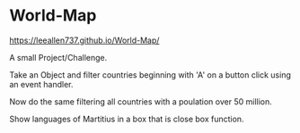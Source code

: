 # World-Map

https://leeallen737.github.io/World-Map/

A small Project/Challenge.

Take an Object and filter countries beginning with 'A' on a button click using an event handler.

Now do the same filtering all countries with a poulation over 50 million.

Show languages of Martitius in a box that is close box function.

